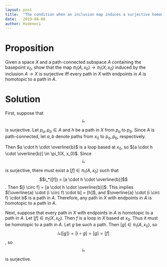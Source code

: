 ```yaml
---
layout: post
title:  "The condition when an inclusion map induces a surjective homomorphism."
date:   2019-08-08
author: Hidenori
---
```


# Proposition
Given a space $X$ and a path-connected subspace $A$ containing the basepoint $x_0$, show that the map $\pi_1(A, x_0) \rightarrow \pi_1(X, x_0)$ induced by the inclusion $A \rightarrow X$ is surjective iff every path in $X$ with endpoints in $A$ is homotopic to a path in $A$.

# Solution

First, suppose that $$i_*$$ is surjective.
Let $p_a, p_b \in A$ and $h$ be a path in $X$ from $p_a$ to $p_b$.
Since $A$ is path-connected, let $a, b$ denote paths from $x_0$ to $p_a, p_b$, respectively.

Then $a \cdot h \cdot \overline{b}$ is a loop based at $x_0$, so $[a \cdot h \cdot \overline{b}] \in \pi_1(X, x_0)$.
Since $$i_*$$ is surjective, there must exist a $[f] \in \pi_1(A, x_0)$ such that $$i_*([f]) = [a \cdot h \cdot \overline{b}]$$.
Then $[i \circ f] = [a \cdot h \cdot \overline{b}]$.
This implies $[\overline{a} \cdot (i \circ f) \cdot b] = [h]$, and $\overline{a} \cdot (i \circ f) \cdot b$ is a path in $A$.
Therefore, any path in $X$ with endpoints in $A$ is homotopic to a path in $A$.

Next, suppose that every path in $X$ with endpoints in $A$ is homotopic to a path in $A$.
Let $[f] \in \pi_1(X, x_0)$.
Then $f$ is a loop in $X$ based at $x_0$.
Thus it must be homotopic to a path in $A$.
Let $g$ be such a path.
Then $[g] \in \pi_1(A, x_0)$, so $$i_*([g]) = [i \circ g] = [g] = [f]$$, so $$i_*$$ is surjective.
